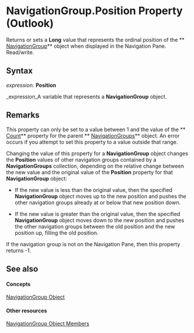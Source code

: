 
# NavigationGroup.Position Property (Outlook)

Returns or sets a  **Long** value that represents the ordinal position of the ** [NavigationGroup](a96eb2b1-af1f-71b2-6a0b-dcb5078beb1f.md)** object when displayed in the Navigation Pane. Read/write.


## Syntax

 _expression_. **Position**

 _expression_A variable that represents a  **NavigationGroup** object.


## Remarks

This property can only be set to a value between 1 and the value of the  ** [Count](6ce1885f-4269-0db6-5f99-00c8126fd52e.md)** property for the parent ** [NavigationGroups](07206203-36a9-7467-3a89-24fa2a7c2b1f.md)** object. An error occurs if you attempt to set this property to a value outside that range.

Changing the value of this property for a  **NavigationGroup** object changes the **Position** values of other navigation groups contained by a **NavigationGroups** collection, depending on the relative change between the new value and the original value of the **Position** property for that **NavigationGroup** object:


- If the new value is less than the original value, then the specified  **NavigationGroup** object moves up to the new position and pushes the other navigation groups already at or below that new position down.
    
- If the new value is greater than the original value, then the specified  **NavigationGroup** object moves down to the new position and pushes the other navigation groups between the old position and the new position up, filling the old position.
    
If the navigation group is not on the Navigation Pane, then this property returns -1.


## See also


#### Concepts


 [NavigationGroup Object](a96eb2b1-af1f-71b2-6a0b-dcb5078beb1f.md)
#### Other resources


 [NavigationGroup Object Members](0383772b-68d6-aaa3-564f-bf15c28fa9f7.md)
